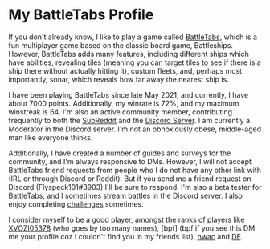 # My BattleTabs Profile 

If you don't already know, I like to play a game called [BattleTabs](https://battletabs.io), which is a fun multiplayer game based on the classic board game, Battleships. However, BattleTabs adds many features, including different ships which have abilities, revealing tiles (meaning you can target tiles to see if there is a ship there without actually hitting it), custom fleets, and, perhaps most importantly, sonar, which reveals how far away the nearest ship is. 

I have been playing BattleTabs since late May 2021, and currently, I have about 7000 points. Additionally, my winrate is 72%, and my maximum winstreak is 64. I'm also an active community member, contributing frequently to both the [SubReddit](https://www.reddit.com/r/BattleTabsGame/) and the [Discord Server](https://discord.gg/wNkujNWkqf). I am currently a Moderator in the Discord server. I'm not an obnoxiously obese, middle-aged man like everyone thinks. 

Additionally, I have created a number of guides and surveys for the community, and I'm always responsive to DMs. However, I will not accept BattleTabs friend requests from people who I do not have any other link with (IRL or through Discord or Reddit). But if you send me a friend request on Discord (Flyspeck101#3903) I'll be sure to respond. I'm also a beta tester for BattleTabs, and I sometimes stream battles in the Discord server. I also enjoy completing [challenges](https://www.reddit.com/r/BattleTabsGame/comments/q8eheu/list_of_battletabs_challenges/) sometimes. 

I consider myself to be a good player, amongst the ranks of players like [XVOZI05378](https://battletabs.io/player/cfaffac1-131d-415d-b2e7-d26760a43148) (who goes by too many names), [bpf] (bpf if you see this DM me your profile coz I couldn't find you in my friends list), [hwac](https://battletabs.io/player/9f7cb6e2-c453-4bd8-9d99-0c4718f457f5) and [DF](https://battletabs.io/player/c4ad5f88-1b6b-4251-b2a8-baae47831d2f). 

